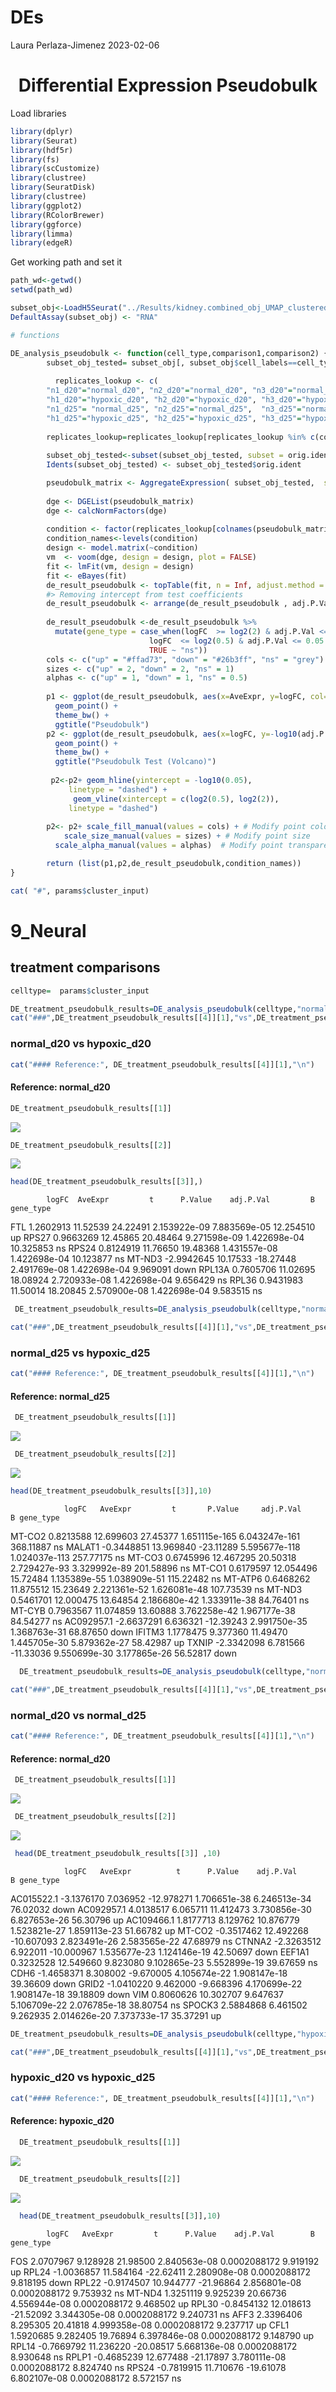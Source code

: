 DEs
================
Laura Perlaza-Jimenez
2023-02-06

<h1 align="center">
Differential Expression Pseudobulk
</h1>

Load libraries

``` r
library(dplyr)
library(Seurat)
library(hdf5r)
library(fs)
library(scCustomize)
library(clustree)
library(SeuratDisk)
library(clustree)
library(ggplot2)
library(RColorBrewer)
library(ggforce)
library(limma)
library(edgeR)
```

Get working path and set it

``` r
path_wd<-getwd()
setwd(path_wd)
```

``` r
subset_obj<-LoadH5Seurat("../Results/kidney.combined_obj_UMAP_clustered_finalnames.h5seurat")
DefaultAssay(subset_obj) <- "RNA"
```

``` r
# functions

DE_analysis_pseudobulk <- function(cell_type,comparison1,comparison2) {
        subset_obj_tested= subset_obj[, subset_obj$cell_labels==cell_type] #change this column name for your clusters labels wherever they are
        
          replicates_lookup <- c(
        "n1_d20"="normal_d20", "n2_d20"="normal_d20", "n3_d20"="normal_d20",
        "h1_d20"="hypoxic_d20", "h2_d20"="hypoxic_d20", "h3_d20"="hypoxic_d20", 
        "n1_d25"= "normal_d25", "n2_d25"="normal_d25",  "n3_d25"="normal_d25",
        "h1_d25"="hypoxic_d25", "h2_d25"="hypoxic_d25", "h3_d25"="hypoxic_d25")
                
        replicates_lookup=replicates_lookup[replicates_lookup %in% c(comparison1,comparison2)]
        
        subset_obj_tested<-subset(subset_obj_tested, subset = orig.ident %in% c(names(replicates_lookup)))
        Idents(subset_obj_tested) <- subset_obj_tested$orig.ident

        pseudobulk_matrix <- AggregateExpression( subset_obj_tested,  slot = 'counts', assays='RNA' )[['RNA']]
        
        dge <- DGEList(pseudobulk_matrix)
        dge <- calcNormFactors(dge)
 
        condition <- factor(replicates_lookup[colnames(pseudobulk_matrix)],levels=c(comparison1,comparison2))
        condition_names<-levels(condition)
        design <- model.matrix(~condition)
        vm  <- voom(dge, design = design, plot = FALSE)
        fit <- lmFit(vm, design = design)
        fit <- eBayes(fit)
        de_result_pseudobulk <- topTable(fit, n = Inf, adjust.method = "BH")
        #> Removing intercept from test coefficients
        de_result_pseudobulk <- arrange(de_result_pseudobulk , adj.P.Val)
        
        de_result_pseudobulk <-de_result_pseudobulk %>%
          mutate(gene_type = case_when(logFC  >= log2(2) & adj.P.Val <= 0.05 ~ "up",
                               logFC  <= log2(0.5) & adj.P.Val <= 0.05 ~ "down",
                               TRUE ~ "ns"))  
        cols <- c("up" = "#ffad73", "down" = "#26b3ff", "ns" = "grey") 
        sizes <- c("up" = 2, "down" = 2, "ns" = 1) 
        alphas <- c("up" = 1, "down" = 1, "ns" = 0.5)
        
        p1 <- ggplot(de_result_pseudobulk, aes(x=AveExpr, y=logFC, col=adj.P.Val < 0.05, fill = gene_type)) +
          geom_point() +
          theme_bw() +
          ggtitle("Pseudobulk")
        p2 <- ggplot(de_result_pseudobulk, aes(x=logFC, y=-log10(adj.P.Val), col = gene_type)) +
          geom_point() +
          theme_bw() +
          ggtitle("Pseudobulk Test (Volcano)")
          
         p2<-p2+ geom_hline(yintercept = -log10(0.05),
             linetype = "dashed") + 
              geom_vline(xintercept = c(log2(0.5), log2(2)),
             linetype = "dashed")   
         
        p2<- p2+ scale_fill_manual(values = cols) + # Modify point colour
            scale_size_manual(values = sizes) + # Modify point size
          scale_alpha_manual(values = alphas)  # Modify point transparency

        return (list(p1,p2,de_result_pseudobulk,condition_names))
}
```

``` r
cat( "#", params$cluster_input)
```

# 9_Neural

## treatment comparisons

``` r
celltype=  params$cluster_input
```

``` r
DE_treatment_pseudobulk_results=DE_analysis_pseudobulk(celltype,"normal_d20","hypoxic_d20")
cat("###",DE_treatment_pseudobulk_results[[4]][1],"vs",DE_treatment_pseudobulk_results[[4]][2],"\n")
```

### normal_d20 vs hypoxic_d20

``` r
cat("#### Reference:", DE_treatment_pseudobulk_results[[4]][1],"\n")
```

#### Reference: normal_d20

``` r
DE_treatment_pseudobulk_results[[1]]
```

![](./9_NeuralPseudobulk_files/figure-gfm/unnamed-chunk-7-1.png)<!-- -->

``` r
DE_treatment_pseudobulk_results[[2]]
```

![](./9_NeuralPseudobulk_files/figure-gfm/unnamed-chunk-7-2.png)<!-- -->

``` r
head(DE_treatment_pseudobulk_results[[3]],)
```

            logFC  AveExpr         t      P.Value    adj.P.Val         B gene_type

FTL 1.2602913 11.52539 24.22491 2.153922e-09 7.883569e-05 12.254510 up
RPS27 0.9663269 12.45865 20.48464 9.271598e-09 1.422698e-04 10.325853 ns
RPS24 0.8124919 11.76650 19.48368 1.431557e-08 1.422698e-04 10.123877 ns
MT-ND3 -2.9942645 10.17533 -18.27448 2.491769e-08 1.422698e-04 9.969091
down RPL13A 0.7605706 11.02695 18.08924 2.720933e-08 1.422698e-04
9.656429 ns RPL36 0.9431983 11.50014 18.20845 2.570900e-08 1.422698e-04
9.583515 ns

``` r
 DE_treatment_pseudobulk_results=DE_analysis_pseudobulk(celltype,"normal_d25","hypoxic_d25")

cat("###",DE_treatment_pseudobulk_results[[4]][1],"vs",DE_treatment_pseudobulk_results[[4]][2],"\n")
```

### normal_d25 vs hypoxic_d25

``` r
cat("#### Reference:", DE_treatment_pseudobulk_results[[4]][1],"\n")
```

#### Reference: normal_d25

``` r
 DE_treatment_pseudobulk_results[[1]]
```

![](./9_NeuralPseudobulk_files/figure-gfm/unnamed-chunk-8-1.png)<!-- -->

``` r
 DE_treatment_pseudobulk_results[[2]]
```

![](./9_NeuralPseudobulk_files/figure-gfm/unnamed-chunk-8-2.png)<!-- -->

``` r
head(DE_treatment_pseudobulk_results[[3]],10)
```

                logFC   AveExpr         t       P.Value     adj.P.Val         B gene_type

MT-CO2 0.8213588 12.699603 27.45377 1.651115e-165 6.043247e-161
368.11887 ns MALAT1 -0.3448851 13.969840 -23.11289 5.595677e-118
1.024037e-113 257.77175 ns MT-CO3 0.6745996 12.467295 20.50318
2.729427e-93 3.329992e-89 201.58896 ns MT-CO1 0.6179597 12.054496
15.72484 1.135389e-55 1.038909e-51 115.22482 ns MT-ATP6 0.6468262
11.875512 15.23649 2.221361e-52 1.626081e-48 107.73539 ns MT-ND3
0.5461701 12.000475 13.64854 2.186680e-42 1.333911e-38 84.76401 ns
MT-CYB 0.7963567 11.074859 13.60888 3.762258e-42 1.967177e-38 84.54277
ns AC092957.1 -2.6637291 6.636321 -12.39243 2.991750e-35 1.368763e-31
68.87650 down IFITM3 1.1778475 9.377360 11.49470 1.445705e-30
5.879362e-27 58.42987 up TXNIP -2.3342098 6.781566 -11.33036
9.550699e-30 3.177865e-26 56.52817 down

``` r
  DE_treatment_pseudobulk_results=DE_analysis_pseudobulk(celltype,"normal_d20","normal_d25")

cat("###",DE_treatment_pseudobulk_results[[4]][1],"vs",DE_treatment_pseudobulk_results[[4]][2],"\n")
```

### normal_d20 vs normal_d25

``` r
cat("#### Reference:", DE_treatment_pseudobulk_results[[4]][1],"\n")
```

#### Reference: normal_d20

``` r
 DE_treatment_pseudobulk_results[[1]]
```

![](./9_NeuralPseudobulk_files/figure-gfm/unnamed-chunk-9-1.png)<!-- -->

``` r
 DE_treatment_pseudobulk_results[[2]]
```

![](./9_NeuralPseudobulk_files/figure-gfm/unnamed-chunk-9-2.png)<!-- -->

``` r
 head(DE_treatment_pseudobulk_results[[3]] ,10)
```

                logFC   AveExpr          t      P.Value    adj.P.Val        B gene_type

AC015522.1 -3.1376170 7.036952 -12.978271 1.706651e-38 6.246513e-34
76.02032 down AC092957.1 4.0138517 6.065711 11.412473 3.730856e-30
6.827653e-26 56.30796 up AC109466.1 1.8177713 8.129762 10.876779
1.523821e-27 1.859113e-23 51.66782 up MT-CO2 -0.3517462 12.492268
-10.607093 2.823491e-26 2.583565e-22 47.68979 ns CTNNA2 -2.3263512
6.922011 -10.000967 1.535677e-23 1.124146e-19 42.50697 down EEF1A1
0.3232528 12.549660 9.823080 9.102865e-23 5.552899e-19 39.67659 ns CDH6
-1.4658371 8.308002 -9.670005 4.105674e-22 1.908147e-18 39.36609 down
GRID2 -1.0410220 9.462000 -9.668396 4.170699e-22 1.908147e-18 39.18809
down VIM 0.8060626 10.302707 9.647637 5.106709e-22 2.076785e-18 38.80754
ns SPOCK3 2.5884868 6.461502 9.262935 2.014626e-20 7.373733e-17 35.37291
up

``` r
DE_treatment_pseudobulk_results=DE_analysis_pseudobulk(celltype,"hypoxic_d20","hypoxic_d25")

cat("###",DE_treatment_pseudobulk_results[[4]][1],"vs",DE_treatment_pseudobulk_results[[4]][2],"\n")
```

### hypoxic_d20 vs hypoxic_d25

``` r
cat("#### Reference:", DE_treatment_pseudobulk_results[[4]][1],"\n")
```

#### Reference: hypoxic_d20

``` r
  DE_treatment_pseudobulk_results[[1]]
```

![](./9_NeuralPseudobulk_files/figure-gfm/unnamed-chunk-10-1.png)<!-- -->

``` r
  DE_treatment_pseudobulk_results[[2]]
```

![](./9_NeuralPseudobulk_files/figure-gfm/unnamed-chunk-10-2.png)<!-- -->

``` r
  head(DE_treatment_pseudobulk_results[[3]],10)
```

            logFC   AveExpr         t      P.Value    adj.P.Val        B gene_type

FOS 2.0707967 9.128928 21.98500 2.840563e-08 0.0002088172 9.919192 up
RPL24 -1.0036857 11.584164 -22.62411 2.280908e-08 0.0002088172 9.818195
down RPL22 -0.9174507 10.944777 -21.96864 2.856801e-08 0.0002088172
9.753932 ns MT-ND4 1.3251119 9.925239 20.66736 4.556944e-08 0.0002088172
9.468502 up RPL30 -0.8454132 12.018613 -21.52092 3.344305e-08
0.0002088172 9.240731 ns AFF3 2.3396406 8.295305 20.41818 4.999358e-08
0.0002088172 9.237717 up CFL1 1.5920685 9.282405 19.76894 6.397846e-08
0.0002088172 9.148790 up RPL14 -0.7669792 11.236220 -20.08517
5.668136e-08 0.0002088172 8.930648 ns RPLP1 -0.4685239 12.677488
-21.17897 3.780111e-08 0.0002088172 8.824740 ns RPS24 -0.7819915
11.710676 -19.61078 6.802107e-08 0.0002088172 8.572157 ns
